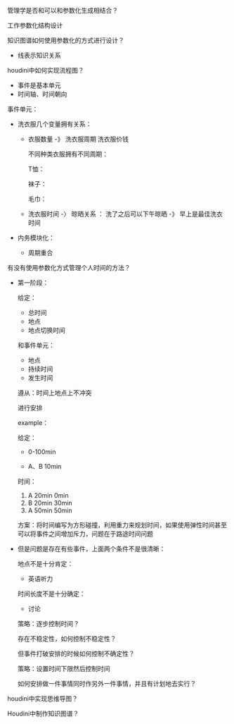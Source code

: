 

管理学是否和可以和参数化生成相结合？

工作参数化结构设计

知识图谱如何使用参数化的方式进行设计？

* 线表示知识关系

houdini中如何实现流程图？

* 事件是基本单元
* 时间轴、时间朝向

事件单元：

* 洗衣服几个变量拥有关系：

  * 衣服数量 -》 洗衣服周期 洗衣服价钱

    不同种类衣服拥有不同周期：

    T恤： 

    袜子：

    毛巾：

  * 洗衣服时间 -〉 晾晒关系 ： 洗了之后可以下午晾晒 -》 早上是最佳洗衣时间

* 内务模块化：

  * 周期重合

有没有使用参数化方式管理个人时间的方法？

* 第一阶段：

  给定：

  * 总时间
  * 地点
  * 地点切换时间

  和事件单元：

  - 地点
  - 持续时间
  - 发生时间

  遵从：时间上地点上不冲突

  进行安排

  

  example：

  给定：

  * 0-100min

  * A、B 10min

  时间：

  1. A  20min 0min
  2. B 20min 30min
  3. A 50min 50min

  方案：将时间编写为方形碰撞，利用重力来规划时间，如果使用弹性时间甚至可以将事件之间增加斥力，问题在于路途时间问题

* 但是问题是存在有些事件，上面两个条件不是很清晰：

  地点不是十分肯定：

  * 英语听力

  时间长度不是十分确定：

  * 讨论

  策略：逐步控制时间？

  存在不稳定性，如何控制不稳定性？

  但事件打破安排的时候如何控制不确定性？

  策略：设置时间下限然后控制时间

  如何安排做一件事情同时作另外一件事情，并且有计划地去实行？

houdini中实现思维导图？

Houdini中制作知识图谱？